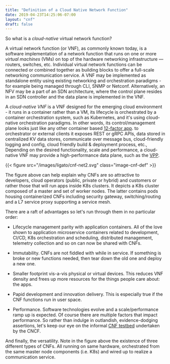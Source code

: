 ```yaml
---
title: "Definition of a Cloud Native Network Function"
date: 2019-04-23T14:25:06-07:00
layout: "cnf"
draft: false
---
```


So what is a *cloud-native* virtual network function?

 

A virtual network function (or VNF), as commonly known today, is a software
implementation of a network function that runs on one or more *virtual 
machines* (VMs) on top of the hardware networking infrastructure — routers,
switches, etc. Individual virtual network functions can be connected or
combined together as building blocks to offer a full-scale networking 
communication service. A VNF may be implemented as standalone entity using
existing networking and orchestration paradigms - for example being 
managed through CLI, SNMP or Netconf. Alternatively, an NFV may be a part
of an SDN architecture, where the control plane resides in an SDN 
controller and the data plane is implemented in the VNF.



A *cloud-native VNF* is a VNF designed for the emerging cloud environment -
it runs in a container rather than a VM, its lifecycle is orchestrated 
by a container orchestration system, such as Kubernetes, and it's using
cloud-native orchestration paradigms. In other words, its control/management
plane looks just like any other container based [12-factor app](https://12factor.net). to 
orchestrator or external clients it exposes REST or gRPC APIs, data stored
in centralized KV data stores, communicate over message bus, cloud-friendly
logging and config, cloud friendly build & deployment process, etc.,
Depending on the desired functionality, scale and performance, a cloud-
native VNF may provide a high-performance data plane, such as the [VPP](https://fd.io).


{{< figure src="/images/ligato/cnf-net2.svg" class="image-cnf-def" >}}

The figure above can help explain why CNFs are so attractive to developers, cloud operators (public, private or hybrid) and customers or rather those that will run apps inside K8s clusters. It depicts a K8s cluster composed of a master and set of worker nodes. The latter contains pods housing containerized CNFs including security gateway, switching/routing and a L7 service proxy supporting a service mesh. 

There are a raft of advantages so let's run through them in no particular order:

* Lifecycle management parity with application containers. All of the love shown to application microservice containers related to development, CI/CD, K8s orchestration and scheduling, distributed management, telemetry collection and so on can now be shared with CNFs.

* Immutability. CNFs are not fiddled with while in service. If something is broke or new functions needed, then tear down the old one and deploy a new one.

* Smaller footprint vis-a-vis physical or virtual devices. This reduces VNF density and frees up more resources for the things people care about: the apps.

* Papid development and innovation delivery. This is especially true if the CNF functions run in user space.

* Performance. Software technologies evolve and a scale/performance ramp up is expected. Of course there are multiple factors that impact performance. So rather than indulge in outlandish, evidence-dodging assertions, let's keep our eye on the informal [CNF testbed](https://github.com/cncf/cnf-testbed) undertaken by the CNCF.

And finally, the versatility. Note in the figure above the existence of three different types of CNFs. All running on same hardware, orchestrated from the same master node components (i.e. K8s) and wired up to realize a communication service.

